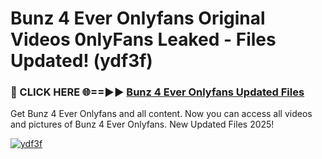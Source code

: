# Bunz 4 Ever Onlyfans Original Videos 0nlyFans Leaked - Files Updated! (ydf3f)

<h3>🔴 CLICK HERE 🌐==►► <a href="https://tinyurl.com/2wckxsce" rel="nofollow">Bunz 4 Ever Onlyfans Updated Files</a></h3>

Get Bunz 4 Ever Onlyfans and all content. Now you can access all videos and pictures of Bunz 4 Ever Onlyfans. New Updated Files 2025!

[![ydf3f](https://i.imgur.com/AFduVYN.gif)](https://tinyurl.com/2wckxsce)
